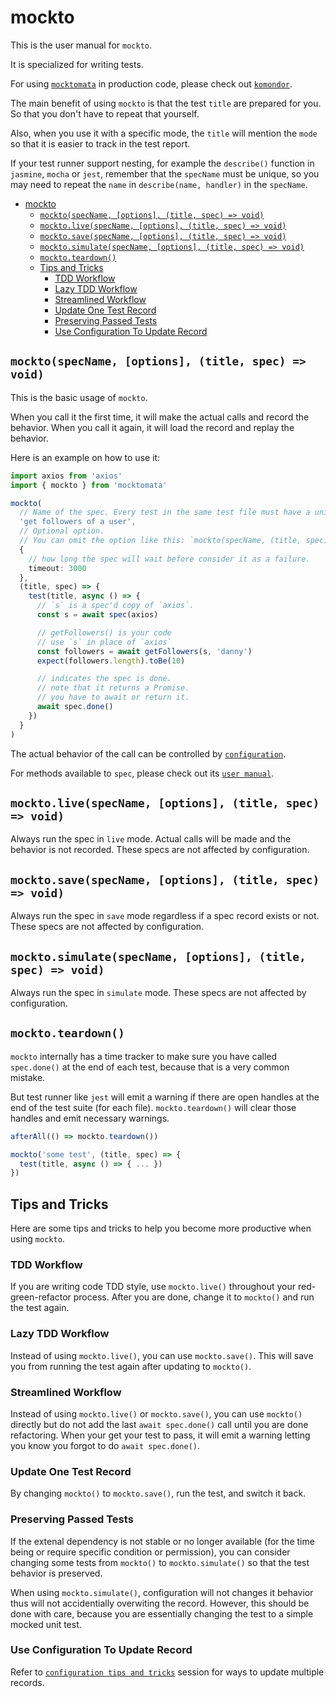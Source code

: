 # mockto

This is the user manual for `mockto`.

It is specialized for writing tests.

For using [`mocktomata`](https://github.com/mocktomata/mocktomata) in production code,
please check out [`komondor`](./komondor.md).

The main benefit of using `mockto` is that the test `title` are prepared for you.
So that you don't have to repeat that yourself.

Also, when you use it with a specific mode,
the `title` will mention the `mode` so that it is easier to track in the test report.

If your test runner support nesting, for example the `describe()` function in `jasmine`, `mocha` or `jest`,
remember that the `specName` must be unique,
so you may need to repeat the `name` in `describe(name, handler)` in the `specName`.

- [mockto](#mockto)
  - [`mockto(specName, [options], (title, spec) => void)`](#mocktospecname-options-title-spec--void)
  - [`mockto.live(specName, [options], (title, spec) => void)`](#mocktolivespecname-options-title-spec--void)
  - [`mockto.save(specName, [options], (title, spec) => void)`](#mocktosavespecname-options-title-spec--void)
  - [`mockto.simulate(specName, [options], (title, spec) => void)`](#mocktosimulatespecname-options-title-spec--void)
  - [`mockto.teardown()`](#mocktoteardown)
  - [Tips and Tricks](#tips-and-tricks)
    - [TDD Workflow](#tdd-workflow)
    - [Lazy TDD Workflow](#lazy-tdd-workflow)
    - [Streamlined Workflow](#streamlined-workflow)
    - [Update One Test Record](#update-one-test-record)
    - [Preserving Passed Tests](#preserving-passed-tests)
    - [Use Configuration To Update Record](#use-configuration-to-update-record)

## `mockto(specName, [options], (title, spec) => void)`

This is the basic usage of `mockto`.

When you call it the first time, it will make the actual calls and record the behavior.
When you call it again, it will load the record and replay the behavior.

Here is an example on how to use it:

```ts
import axios from 'axios'
import { mockto } from 'mocktomata'

mockto(
  // Name of the spec. Every test in the same test file must have a unique name.
  'get followers of a user',
  // Optional option.
  // You can omit the option like this: `mockto(specName, (title, spec) => void)`
  {
    // how long the spec will wait before consider it as a failure.
    timeout: 3000
  },
  (title, spec) => {
    test(title, async () => {
      // `s` is a spec'd copy of `axios`.
      const s = await spec(axios)

      // getFollowers() is your code
      // use `s` in place of `axios`
      const followers = await getFollowers(s, 'danny')
      expect(followers.length).toBe(10)

      // indicates the spec is done.
      // note that it returns a Promise.
      // you have to await or return it.
      await spec.done()
    })
  }
)
```

The actual behavior of the call can be controlled by [`configuration`](./configuration.md).

For methods available to `spec`, please check out its [`user manual`](./spec.md).

## `mockto.live(specName, [options], (title, spec) => void)`

Always run the spec in `live` mode.
Actual calls will be made and the behavior is not recorded.
These specs are not affected by configuration.

## `mockto.save(specName, [options], (title, spec) => void)`

Always run the spec in `save` mode regardless if a spec record exists or not.
These specs are not affected by configuration.

## `mockto.simulate(specName, [options], (title, spec) => void)`

Always run the spec in `simulate` mode.
These specs are not affected by configuration.

## `mockto.teardown()`

`mockto` internally has a time tracker to make sure you have called `spec.done()` at the end of each test,
because that is a very common mistake.

But test runner like `jest` will emit a warning if there are open handles at the end of the test suite (for each file).
`mockto.teardown()` will clear those handles and emit necessary warnings.

```ts
afterAll(() => mockto.teardown())

mockto('some test', (title, spec) => {
  test(title, async () => { ... })
})
```

## Tips and Tricks

Here are some tips and tricks to help you become more productive when using `mockto`.

### TDD Workflow

If you are writing code TDD style,
use `mockto.live()` throughout your red-green-refactor process.
After you are done, change it to `mockto()` and run the test again.

### Lazy TDD Workflow

Instead of using `mockto.live()`, you can use `mockto.save()`.
This will save you from running the test again after updating to `mockto()`.

### Streamlined Workflow

Instead of using `mockto.live()` or `mockto.save()`,
you can use `mockto()` directly but do not add the last `await spec.done()` call until you are done refactoring.
When your get your test to pass, it will emit a warning letting you know you forgot to do `await spec.done()`.

### Update One Test Record

By changing `mockto()` to `mockto.save()`, run the test, and switch it back.

### Preserving Passed Tests

If the extenal dependency is not stable or no longer available (for the time being or require specific condition or permission),
you can consider changing some tests from `mockto()` to `mockto.simulate()` so that the test behavior is preserved.

When using `mockto.simulate()`, configuration will not changes it behavior thus will not accidentially overwiting the record.
However, this should be done with care, because you are essentially changing the test to a simple mocked unit test.

### Use Configuration To Update Record

Refer to [`configuration tips and tricks`](./configuration.md#tips-and-tricks) session for ways to update multiple records.
